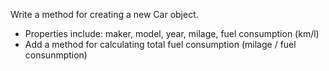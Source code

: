 Write a method for creating a new Car object.
- Properties include: maker, model, year, milage, fuel consumption (km/l)
- Add a method for calculating total fuel consumption (milage / fuel consunmption)